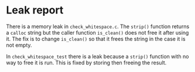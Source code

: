 # Leak report

There is a memory leak in `check_whitespace.c`. 
The `strip()` function returns a `calloc` string but the caller function
`is_clean()` does not free it after using it. The fix is to change `is_clean()`
so that it frees the string in the case it is not empty.

In `check_whitespace_test` there is a leak because a `strip()` function with no way to free it
is run. This is fixed by storing then freeing the result.
